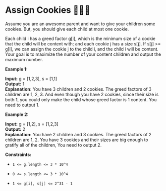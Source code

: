 # Assign Cookies 🍪🍪🍩
Assume you are an awesome parent and want to give your children some cookies. But, you should give each child at most one cookie.

Each child i has a greed factor g[i], which is the minimum size of a cookie that the child will be content with; and each cookie j has a size s[j]. If s[j] >= g[i], we can assign the cookie j to the child i, and the child i will be content. Your goal is to maximize the number of your content children and output the maximum number.

 

**Example 1:** 

**Input:** g = [1,2,3], s = [1,1] <br>
**Output:** 1 <br>
**Explanation:** You have 3 children and 2 cookies. The greed factors of 3 children are 1, 2, 3. 
And even though you have 2 cookies, since their size is both 1, you could only make the child whose greed factor is 1 content.
You need to output 1.

**Example 2:**

**Input:** g = [1,2], s = [1,2,3] <br>
**Output:** 2 <br>
**Explanation:** You have 2 children and 3 cookies. The greed factors of 2 children are 1, 2. 
You have 3 cookies and their sizes are big enough to gratify all of the children, 
You need to output 2.
 

**Constraints:**

- ```1 <= g.length <= 3 * 10^4``` 

- ```0 <= s.length <= 3 * 10^4```

- ```1 <= g[i], s[j] <= 2^31 - 1```
